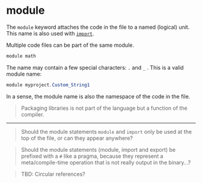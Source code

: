 # module

The `module` keyword attaches the code in the file to a named (logical) unit. This name is also used with [`import`](import.md).

Multiple code files can be part of the same module.

```C#
module math
```

The name may contain a few special characters: `.` and `_` .
This is a valid module name:

```C#
module myproject.Custom_String1
```

In a sense, the module name is also the namespace of the code in the file.

> Packaging libraries is not part of the language but a function of the compiler.

---

> Should the module statements `module` and `import` only be used at the top of the file, or can they appear anywhere?

> Should the module statements (module, import and export) be prefixed with a `#` like a pragma, because they represent a meta/compile-time operation that is not really output in the binary...?

> TBD: Circular references?
